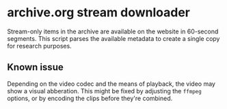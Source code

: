 # archive.org stream downloader

Stream-only items in the archive are available on the website in 60-second segments.
This script parses the available metadata to create a single copy for research purposes.

## Known issue

Depending on the video codec and the means of playback, the video may show a visual abberation.
This might be fixed by adjusting the `ffmpeg` options, or by encoding the clips before they're combined.
